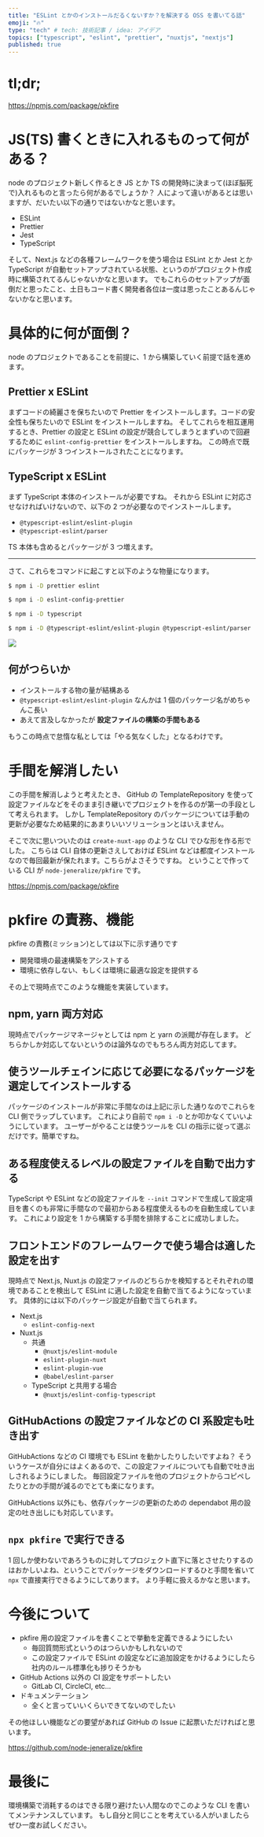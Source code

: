 ```yaml
---
title: "ESLint とかのインストールだるくないすか？を解決する OSS を書いてる話"
emoji: "🔥"
type: "tech" # tech: 技術記事 / idea: アイデア
topics: ["typescript", "eslint", "prettier", "nuxtjs", "nextjs"]
published: true
---
```


# tl;dr;

https://npmjs.com/package/pkfire

# JS(TS) 書くときに入れるものって何がある？

node のプロジェクト新しく作るとき JS とか TS の開発時に決まって(ほぼ脳死で)入れるものと言ったら何があるでしょうか？
人によって違いがあるとは思いますが、だいたい以下の通りではないかなと思います。

- ESLint
- Prettier
- Jest
- TypeScript

そして、Next.js などの各種フレームワークを使う場合は ESLint とか Jest とか TypeScript が自動セットアップされている状態、というのがプロジェクト作成時に構築されてるんじゃないかなと思います。
でもこれらのセットアップが面倒だと思ったこと、土日もコード書く開発者各位は一度は思ったことあるんじゃないかなと思います。

# 具体的に何が面倒？

node のプロジェクトであることを前提に、1 から構築していく前提で話を進めます。

## Prettier x ESLint

まずコードの綺麗さを保ちたいので Prettier をインストールします。コードの安全性も保ちたいので ESLint をインストールしますね。
そしてこれらを相互運用するとき、Prettier の設定と ESLint の設定が競合してしまうとまずいので回避するために `eslint-config-prettier` をインストールしますね。
この時点で既にパッケージが 3 つインストールされたことになります。

## TypeScript x ESLint

まず TypeScript 本体のインストールが必要ですね。
それから ESLint に対応させなければいけないので、以下の 2 つが必要なのでインストールします。

- `@typescript-eslint/eslint-plugin`
- `@typescript-eslint/parser`

TS 本体も含めるとパッケージが 3 つ増えます。

---

さて、これらをコマンドに起こすと以下のような物量になります。

```sh
$ npm i -D prettier eslint

$ npm i -D eslint-config-prettier

$ npm i -D typescript

$ npm i -D @typescript-eslint/eslint-plugin @typescript-eslint/parser
```

![](https://storage.googleapis.com/zenn-user-upload/e73e428b8e2d-20230305.png)

## 何がつらいか

- インストールする物の量が結構ある
- `@typescript-eslint/eslint-plugin` なんかは 1 個のパッケージ名がめちゃんこ長い
- あえて言及しなかったが **設定ファイルの構築の手間もある**

もうこの時点で怠惰な私としては「やる気なくした」となるわけです。

# 手間を解消したい

この手間を解消しようと考えたとき、 GitHub の TemplateRepository を使って設定ファイルなどをそのまま引き継いでプロジェクトを作るのが第一の手段として考えられます。
しかし TemplateRepository のパッケージについては手動の更新が必要なため結果的にあまりいいソリューションとはいえません。

そこで次に思いついたのは `create-nuxt-app` のような CLI でひな形を作る形でした。
こちらは CLI 自体の更新さえしておけば ESLint などは都度インストールなので毎回最新が保たれます。こちらがよさそうですね。
ということで作っている CLI が `node-jeneralize/pkfire` です。

https://npmjs.com/package/pkfire

# pkfire の責務、機能

pkfire の責務(ミッション)としては以下に示す通りです

- 開発環境の最速構築をアシストする
- 環境に依存しない、もしくは環境に最適な設定を提供する

その上で現時点でこのような機能を実装しています。

## npm, yarn 両方対応

現時点でパッケージマネージャとしては npm と yarn の派閥が存在します。
どちらかしか対応してないというのは論外なのでもちろん両方対応してます。

## 使うツールチェインに応じて必要になるパッケージを選定してインストールする

パッケージのインストールが非常に手間なのは上記に示した通りなのでこれらを CLI 側でラップしています。
これにより自前で `npm i -D` とか叩かなくていいようにしています。
ユーザーがやることは使うツールを CLI の指示に従って選ぶだけです。簡単ですね。

## ある程度使えるレベルの設定ファイルを自動で出力する

TypeScript や ESLint などの設定ファイルを `--init` コマンドで生成して設定項目を書くのも非常に手間なので最初からある程度使えるものを自動生成しています。
これにより設定を 1 から構築する手間を排除することに成功しました。

## フロントエンドのフレームワークで使う場合は適した設定を出す

現時点で Next.js, Nuxt.js の設定ファイルのどちらかを検知するとそれぞれの環境であることを検出して ESLint に適した設定を自動で当てるようになっています。
具体的には以下のパッケージ設定が自動で当てられます。

- Next.js
  - `eslint-config-next`
- Nuxt.js
  - 共通
    - `@nuxtjs/eslint-module`
    - `eslint-plugin-nuxt`
    - `eslint-plugin-vue`
    - `@babel/eslint-parser`
  - TypeScript と共用する場合
    - `@nuxtjs/eslint-config-typescript`

## GitHubActions の設定ファイルなどの CI 系設定も吐き出す

GitHubActions などの CI 環境でも ESLint を動かしたりしたいですよね？
そういうケースが自分にはよくあるので、この設定ファイルについても自動で吐き出しされるようにしました。
毎回設定ファイルを他のプロジェクトからコピペしたりとかの手間が減るのでとても楽になります。

GitHubActions 以外にも、依存パッケージの更新のための dependabot 用の設定の吐き出しにも対応しています。

## `npx pkfire` で実行できる

1 回しか使わないであろうものに対してプロジェクト直下に落とさせたりするのはおかしいよね、ということでパッケージをダウンロードするひと手間を省いて `npx` で直接実行できるようにしてあります。
より手軽に扱えるかなと思います。

# 今後について

- pkfire 用の設定ファイルを書くことで挙動を定義できるようにしたい
  - 毎回質問形式というのはつらいかもしれないので
  - この設定ファイルで ESLint の設定などに追加設定をかけるようにしたら社内のルール標準化も捗りそうかも
- GitHub Actions 以外の CI 設定をサポートしたい
  - GitLab CI, CircleCI, etc...
- ドキュメンテーション
  - 全くと言っていいくらいできてないのでしたい

その他ほしい機能などの要望があれば GitHub の Issue に起票いただければと思います。

https://github.com/node-jeneralize/pkfire

# 最後に

環境構築で消耗するのはできる限り避けたい人間なのでこのような CLI を書いてメンテナンスしています。
もし自分と同じことを考えている人がいましたらぜひ一度お試しください。
